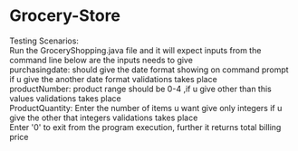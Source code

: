 # Grocery-Store
Testing Scenarios:  
Run the GroceryShopping.java file and it will expect inputs from the command line below are the inputs needs to give  
purchasingdate: should give the date format showing on command prompt if u give the another date format validations takes place  
productNumber: product range should be 0-4 ,if u give other than this values validations takes place  
ProductQuantity: Enter the number of items u want give only integers if u give the other that integers validations takes place  
Enter '0' to exit from the program execution, further it returns total billing price     
